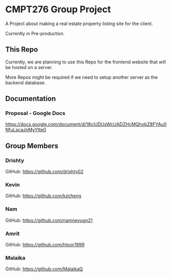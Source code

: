 # CMPT276 Group Project
A Project about making a real estate property listing site for the client.

Currently in Pre-production.


## This Repo
Currently, we are planning to use this Repo for the frontend website that will be hosted on a server.

More Repos might be required if we need to setup another server as the backend database.


## Documentation
### Proposal - Google Docs
https://docs.google.com/document/d/18ciUDUsWcUADZHcMQhobZ8FYAu0NfuLscaJnMyYtte0


## Group Members
### Drishty
GitHub: https://github.com/drishty02
	
### Kevin
GitHub: https://github.com/kzcheng
 
### Nam
GitHub: https://github.com/namneyugn21
 
### Amrit
GitHub: https://github.com/htoor1999
 
### Malaika
GitHub: https://github.com/MalaikaQ
